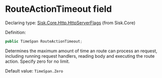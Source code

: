 <!--

Copyrights 2023 Sisk Framework - CypherPotato
Published under MIT license

!!! DO NOT EDIT THIS FILE !!!
This file was generated by a tool in the Sisk package. To edit the information in this documentation,
edit the XML documentation present in the Sisk source code.

-->


# RouteActionTimeout field

Declaring type: [Sisk.Core.Http.HttpServerFlags](/spec/Sisk.Core.Http.HttpServerFlags.md) (from Sisk.Core)


Definition:

```cs
public TimeSpan RouteActionTimeout;
```

Determines the maximum amount of time an route can process an request, including running request handlers, reading body and executing the route action. Specify zero for no limit.


<p>
                    Default value: <code>TimeSpan.Zero</code></p>

